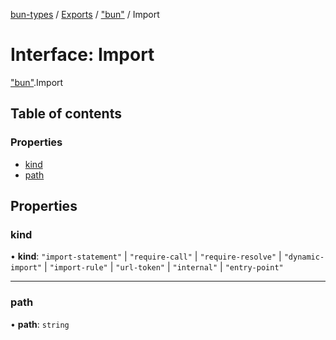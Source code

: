[bun-types](https://oven-sh.github.io/bun-types/README.md) / [Exports](https://oven-sh.github.io/bun-types/modules.md) / ["bun"](https://oven-sh.github.io/bun-types/modules/bun_.md) / Import

# Interface: Import

["bun"](https://oven-sh.github.io/bun-types/modules/bun_.md).Import

## Table of contents

### Properties

- [kind](https://oven-sh.github.io/bun-types/interfaces/bun_.Import.md#kind)
- [path](https://oven-sh.github.io/bun-types/interfaces/bun_.Import.md#path)

## Properties

### kind

• **kind**: ``"import-statement"`` \| ``"require-call"`` \| ``"require-resolve"`` \| ``"dynamic-import"`` \| ``"import-rule"`` \| ``"url-token"`` \| ``"internal"`` \| ``"entry-point"``

___

### path

• **path**: `string`
